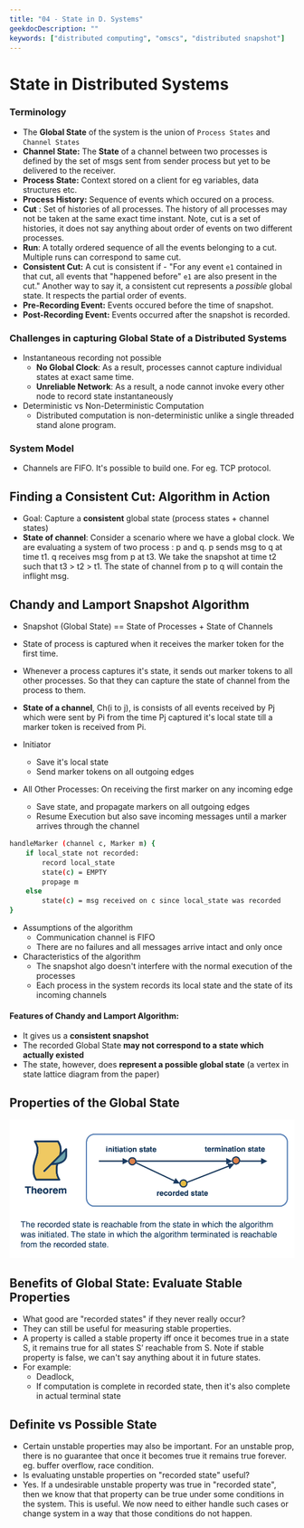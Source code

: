 ```yaml
---
title: "04 - State in D. Systems"
geekdocDescription: ""
keywords: ["distributed computing", "omscs", "distributed snapshot"]
---
```


# State in Distributed Systems



### Terminology

- The **Global State** of the system is the union of `Process States` and `Channel States` 
- __Channel State:__ The **State** of a channel between two processes is defined by the set of msgs sent from sender process but yet to be delivered to the receiver.
- __Process State:__ Context stored on a client for eg variables, data structures etc.
- __Process History:__ Sequence of events which occured on a process.
- **Cut** : Set of histories of all processes. The history of all processes may not be taken at the same exact time instant. Note, cut is a set of histories, it does not say anything about order of events on two different processes.
- **Run**: A totally ordered sequence of all the events belonging to a cut. Multiple runs can correspond to same cut.
- __Consistent Cut:__ A cut is consistent if - "For any event `e1` contained in that cut, all events that "happened before" `e1` are also present in the cut." Another way to say it, a consistent cut represents a _possible_ global state. It respects the partial order of events.
- __Pre-Recording Event:__ Events occured before the time of snapshot.
- __Post-Recording Event:__ Events occurred after the snapshot is recorded.



### Challenges in capturing Global State of a Distributed Systems

- Instantaneous recording not possible
    - **No Global Clock**: As a result, processes cannot capture individual states at exact same time.
    - **Unreliable Network**: As a result, a node cannot invoke every other node to record state instantaneously
- Deterministic vs Non-Deterministic Computation
    - Distributed computation is non-deterministic unlike a single threaded stand alone program.

### System Model

- Channels are FIFO. It's possible to build one. For eg. TCP protocol.

## Finding a Consistent Cut: Algorithm in Action

- Goal: Capture a **consistent** global state (process states + channel states)
- **State of channel**: Consider a scenario where we have a global clock. We are evaluating a system of two process : p and q. p sends msg to q at time t1. q receives msg from p at t3. We take the snapshot at time t2 such that t3 > t2 > t1. The state of channel from p to q will contain the inflight msg.

## Chandy and Lamport Snapshot Algorithm

- Snapshot (Global State) == State of Processes + State of Channels

- State of process is captured when it receives the marker token for the first time.

- Whenever a process captures it's state, it sends out marker tokens to all other processes. So that they can capture the state of channel from the process to them.

- __State of a channel__, Ch(i to j), is consists of all events received by Pj which were sent by Pi from the time Pj captured it's local state till a marker token is received from Pi.

- Initiator
    - Save it's local state
    - Send marker tokens on all outgoing edges
    
- All Other Processes: On receiving the first marker on any incoming edge
    - Save state, and propagate markers on all outgoing edges
    - Resume Execution but also save incoming messages until a marker arrives through the channel

```bash
handleMarker (channel c, Marker m) {
	if local_state not recorded:
		record local_state
		state(c) = EMPTY
		propage m
	else
		state(c) = msg received on c since local_state was recorded
}
```

- Assumptions of the algorithm
    - Communication channel is FIFO
    - There are no failures and all messages arrive intact and only once
- Characteristics of the algorithm
    - The snapshot algo doesn't interfere with the normal execution of the processes
    - Each process in the system records its local state and the state of its incoming channels

#### Features of Chandy and Lamport Algorithm:
- It gives us a __consistent snapshot__
- The recorded Global State **may not correspond to a state which actually existed**  
- The state, however, does **represent a possible global state** (a vertex in state lattice diagram from the paper)

## Properties of the Global State

![Lecture%204_%20State%20in%20Distributed%20Systems%2098b0ec24143549b0bb67a869a2ae1c7c/image1.png](/images/cs7210/lectures/lecture04/image1.png)

## Benefits of Global State: Evaluate Stable Properties

- What good are "recorded states" if they never really occur?
- They can still be useful for measuring stable properties.
- A property is called a stable property iff once it becomes true in a state S, it remains true for all states S’ reachable from S. Note if stable property is false, we can't say anything about it in future states.
- For example:
    - Deadlock,
    - If computation is complete in recorded state, then it's also complete in actual terminal state

## Definite vs Possible State

- Certain unstable properties may also be important. For an unstable prop, there is no guarantee that once it becomes true it remains true forever. eg. buffer overflow, race condition.
- Is evaluating unstable properties on "recorded state" useful?
- Yes. If a undesirable unstable property was true in "recorded state", then we know that that property can be true under some conditions in the system. This is useful. We now need to either handle such cases or change system in a way that those conditions do not happen.
